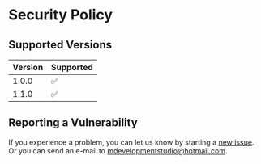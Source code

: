 # Security Policy

## Supported Versions

| Version | Supported          |
| ------- | ------------------ |
| 1.0.0   | ✅ |
| 1.1.0   | ✅ |

## Reporting a Vulnerability

If you experience a problem, you can let us know by starting a [new issue](https://github.com/labcord/Ruvia/issues/new). Or you can send an e-mail to mdevelopmentstudio@hotmail.com.
